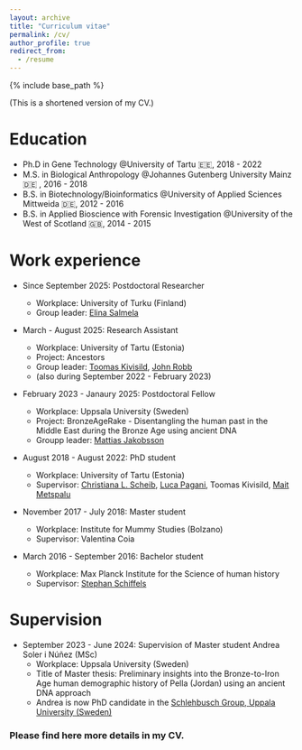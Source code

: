 ```yaml
---
layout: archive
title: "Curriculum vitae"
permalink: /cv/
author_profile: true
redirect_from:
  - /resume
---
```


{% include base_path %}


(This is a shortened version of my CV.)

Education
======
* Ph.D in Gene Technology @University of Tartu 🇪🇪, 2018 - 2022
* M.S. in Biological Anthropology @Johannes Gutenberg University Mainz 🇩🇪 , 2016 - 2018 
* B.S. in Biotechnology/Bioinformatics @University of Applied Sciences Mittweida 🇩🇪, 2012 - 2016
* B.S. in Applied Bioscience with Forensic Investigation @University of the West of Scotland 🇬🇧, 2014 - 2015

Work experience
======
* Since September 2025: Postdoctoral Researcher
  * Workplace: University of Turku (Finland)
  * Group leader: <a href="https://elinasalmela.fi/">Elina Salmela</a> 

* March - August 2025: Research Assistant
  * Workplace: University of Tartu (Estonia)
  * Project: Ancestors
  * Group leader: <a href="https://www.etis.ee/CV/Toomas_Kivisild">Toomas Kivisild</a>, <a href="https://www.arch.cam.ac.uk/directory/jer39">John Robb<a/>
  * (also during September 2022 - February 2023)

* February 2023 - Janaury 2025: Postdoctoral Fellow
  * Workplace: Uppsala University (Sweden)
  * Project: BronzeAgeRake -  Disentangling the human past in the Middle East during the Bronze Age using ancient DNA
  * Groupp leader: <a href="https://jakobssonlab.iob.uu.se/">Mattias Jakobsson</a>

* August 2018 - August 2022: PhD student
  * Workplace: University of Tartu (Estonia)
  * Supervisor: <a href= "https://www.zoo.cam.ac.uk/directory/dr-christiana-scheib">Christiana L. Scheib</a>, <a href="https://www.biologia.unipd.it/en/department/people/teacher-details/?tx_wfqbe_pi1%5Baccount%5D=luca-pagani">Luca Pagani</a>, Toomas Kivisild, <a href="https://www.etis.ee/CV/Mait_Metspalu/eng/">Mait Metspalu</a>

* November 2017 - July 2018: Master student
  * Workplace: Institute for Mummy Studies (Bolzano)
  * Supervisor: Valentina Coia

* March 2016 - September 2016: Bachelor student
  * Workplace: Max Planck Institute for the Science of human history
  * Supervisor: <a href="https://www.stephanschiffels.de/">Stephan Schiffels<a/>

Supervision
======
* September 2023 - June 2024: Supervision of Master student Andrea Soler i Núñez (MSc) 
  * Workplace: Uppsala University (Sweden)
  * Title of Master thesis: Preliminary insights into the Bronze-to-Iron Age human demographic history of Pella (Jordan) using an ancient DNA approach
  * Andrea is now PhD candidate in the <a href="https://i-am-an-african.net/">Schlehbusch Group, Uppala University (Sweden)</a>

### Please find here more details in my CV. 